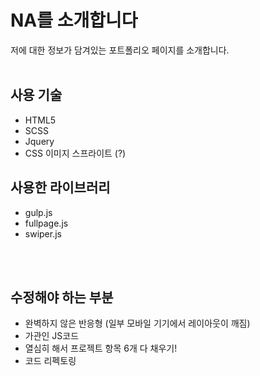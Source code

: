# NA를 소개합니다

저에 대한 정보가 담겨있는 포트폴리오 페이지를 소개합니다.
<br><br>
## 사용 기술

- HTML5
- SCSS
- Jquery
- CSS 이미지 스프라이트 (?)

## 사용한 라이브러리

- gulp.js
- fullpage.js
- swiper.js

<br><br>

## 수정해야 하는 부분

- 완벽하지 않은 반응형 (일부 모바일 기기에서 레이아웃이 깨짐)
- 가관인 JS코드 
- 열심히 해서 프로젝트 항목 6개 다 채우기!
- 코드 리펙토링
